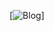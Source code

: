 [![Blog](https://img.shields.io/badge/Instagram-E4405F?style=for-the-badge&logo=instagram&logoColor=white)]
